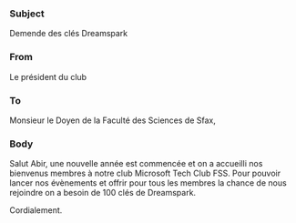 ﻿### Subject
Demende des clés Dreamspark
### From
Le président du club
### To
Monsieur le Doyen de la Faculté des  Sciences de Sfax,
### Body
Salut Abir, une nouvelle année est commencée et on a accueilli nos bienvenus membres à notre club Microsoft Tech Club FSS. Pour pouvoir lancer nos évènements et offrir pour tous les membres la chance de nous rejoindre on a besoin de 100 clés de Dreamspark.

Cordialement.

